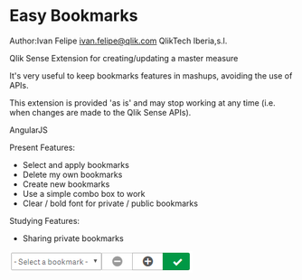 # Easy Bookmarks
Author:Ivan Felipe ivan.felipe@qlik.com
QlikTech Iberia,s.l.

Qlik Sense Extension for creating/updating a master measure

It's very useful to keep bookmarks features in mashups, avoiding the use of APIs.

This extension is provided 'as is' and may stop working at any time (i.e. when changes are made to the Qlik Sense APIs).

AngularJS

Present Features:
<UL>
  <li>Select and apply bookmarks</li>
  <li>Delete my own bookmarks</li>
  <li>Create new bookmarks</li>
  <li>Use a simple combo box to work</li>
  <li>Clear / bold font for private / public bookmarks</li>
</UL>

Studying Features:
<UL>
  <li>Sharing private bookmarks</li>
</UL>

![alt tag](https://github.com/iviasensio/Guides/blob/master/EasyBookmarks/EasyBookmarks.png)
